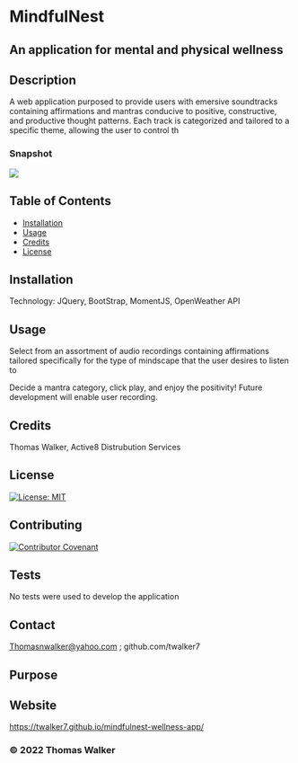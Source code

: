 # MindfulNest
## An application for mental and physical wellness 

## Description 

 A web application purposed to provide users with emersive soundtracks containing affirmations and mantras conducive to positive, constructive, and productive thought patterns. Each track is categorized and tailored to a specific theme, allowing the user to control th
 
 ### Snapshot

![](screenshot.png)



## Table of Contents

* [Installation](#installation)
* [Usage](#usage)
* [Credits](#credits)
* [License](#license)


## Installation

Technology: JQuery, BootStrap, MomentJS, OpenWeather API

## Usage 

Select from an assortment of audio recordings containing affirmations tailored specifically for the type of mindscape that the user desires to listen to

Decide a mantra category, click play, and enjoy the positivity! Future development will enable user recording.

## Credits

Thomas Walker, Active8 Distrubution Services 

## License

[![License: MIT](https://img.shields.io/badge/License-MIT-yellow.svg)](https://opensource.org/licenses/MIT)


## Contributing

[![Contributor Covenant](https://img.shields.io/badge/Contributor%20Covenant-2.0-4baaaa.svg)](code_of_conduct.md)
    




## Tests
 No tests were used to develop the application 
        

## Contact

 Thomasnwalker@yahoo.com ; github.com/twalker7

## Purpose 


## Website 
https://twalker7.github.io/mindfulnest-wellness-app/


 ### © 2022 Thomas Walker
